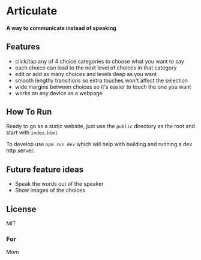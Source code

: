 # Articulate

#### A way to communicate instead of speaking

## Features

- click/tap any of 4 choice categories to choose what you want to say
- each choice can lead to the next level of choices in that category
- edit or add as many choices and levels deep as you want
- smooth lengthy transitions so extra touches won't affect the selection
- wide margins between choices so it's easier to touch the one you want
- works on any device as a webpage

## How To Run

Ready to go as a static website, just use the `public` directory as the root and start with `index.html`

To develop use `npm run dev` which will help with building and running a dev http server.

## Future feature ideas

- Speak the words out of the speaker
- Show images of the choices

## License
MIT

### For
Mom